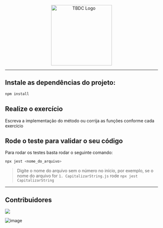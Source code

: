 <div align="center">
  <a href="https://tbdc.com.br/" target="_blank">
    <img width="200" src="https://irp-cdn.multiscreensite.com/ee30da52/dms3rep/multi/logo-tbdc-branco.svg" alt="TBDC Logo">
  </a>
</div>

---

## Instale as dependências do projeto:
```bash
npm install
```

## Realize o exercício

Escreva a implementação do método ou corrija as funções conforme cada exercício

## Rode o teste para validar o seu código

Para rodar os testes basta rodar o seguinte comando:

```bash
npx jest <nome_do_arquivo>
```

> Digite o nome do arquivo sem o número no início, por exemplo, se o nome do arquivo for `1. CapitalizarString.js` rode `npx jest CapitalizarString`

---

## Contribuidores
<a href="mailto:mauroviniciussilva@gmail.com" target="_blank">
  <img src="https://img.shields.io/badge/Mauro%20Vinicius%20Silva%20Oliveira-Contribuindo-<COLOR>.svg">
</a>



![image](https://user-images.githubusercontent.com/12539016/146693215-ed499c43-664c-48b2-9f63-fd2ab75ed7a5.png)
